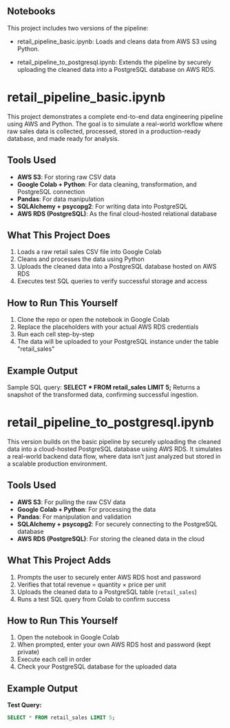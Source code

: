 ## Notebooks

This project includes two versions of the pipeline:

- retail_pipeline_basic.ipynb: Loads and cleans data from AWS S3 using Python.

- retail_pipeline_to_postgresql.ipynb: Extends the pipeline by securely uploading the cleaned data into a PostgreSQL database on AWS RDS.

# retail_pipeline_basic.ipynb

This project demonstrates a complete end-to-end data engineering pipeline using AWS and Python. The goal is to simulate a real-world workflow where raw sales data is collected, processed, stored in a production-ready database, and made ready for analysis.

## Tools Used
- **AWS S3**: For storing raw CSV data
- **Google Colab + Python**: For data cleaning, transformation, and PostgreSQL connection
- **Pandas**: For data manipulation
- **SQLAlchemy + psycopg2**: For writing data into PostgreSQL
- **AWS RDS (PostgreSQL)**: As the final cloud-hosted relational database

## What This Project Does
1. Loads a raw retail sales CSV file into Google Colab
2. Cleans and processes the data using Python
3. Uploads the cleaned data into a PostgreSQL database hosted on AWS RDS
4. Executes test SQL queries to verify successful storage and access

## How to Run This Yourself
1. Clone the repo or open the notebook in Google Colab
2. Replace the placeholders with your actual AWS RDS credentials 
3. Run each cell step-by-step
4. The data will be uploaded to your PostgreSQL instance under the table "retail_sales"

## Example Output
Sample SQL query:
**SELECT * FROM retail_sales LIMIT 5;**
Returns a snapshot of the transformed data, confirming successful ingestion.

# retail_pipeline_to_postgresql.ipynb

This version builds on the basic pipeline by securely uploading the cleaned data into a cloud-hosted PostgreSQL database using AWS RDS. It simulates a real-world backend data flow, where data isn’t just analyzed but stored in a scalable production environment.

## Tools Used
- **AWS S3**: For pulling the raw CSV data
- **Google Colab + Python**: For processing the data
- **Pandas**: For manipulation and validation
- **SQLAlchemy + psycopg2**: For securely connecting to the PostgreSQL database
- **AWS RDS (PostgreSQL)**: For storing the cleaned data in the cloud

## What This Project Adds
1. Prompts the user to securely enter AWS RDS host and password
2. Verifies that total revenue = quantity × price per unit
3. Uploads the cleaned data to a PostgreSQL table (`retail_sales`)
4. Runs a test SQL query from Colab to confirm success

## How to Run This Yourself
1. Open the notebook in Google Colab
2. When prompted, enter your own AWS RDS host and password (kept private)
3. Execute each cell in order
4. Check your PostgreSQL database for the uploaded data

## Example Output
**Test Query:**
```sql
SELECT * FROM retail_sales LIMIT 5;

